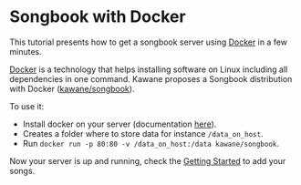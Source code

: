 Songbook with Docker
=====================

This tutorial presents how to get a songbook server using [Docker](https://www.docker.com) in a few minutes.

[Docker](https://www.docker.com) is a technology that helps installing software on Linux including all dependencies in one command.
Kawane proposes a Songbook distribution with Docker ([kawane/songbook](https://registry.hub.docker.com/u/kawane/songbook/)).

To use it:

* Install docker on your server (documentation [here](https://docs.docker.com/installation/)).
* Creates a folder where to store data for instance ```/data_on_host```.
* Run ```docker run -p 80:80 -v /data_on_host:/data kawane/songbook```.

Now your server is up and running, check the [Getting Started](Getting_Started.md) to add your songs.
